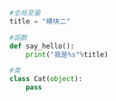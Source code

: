 
<BlogInfo title="2.测试模块" author="白日梦想猿" pv=0 read_times=0 pre_cost_time=0分4秒 category="模块" tag_list="['模块']" create_time="2020.03.17 09:22:31" update_time="2020.03.17 09:27:19" />

```python
#全局变量
title = "模块二"

#函数
def say_hello():
    print("我是%s"%title)

#类
class Cat(object):
    pass
```
